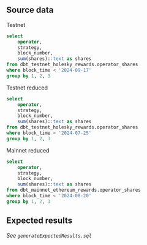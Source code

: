 ## Source data

Testnet
```sql
select
    operator,
    strategy,
    block_number,
    sum(shares)::text as shares
from dbt_testnet_holesky_rewards.operator_shares
where block_time < '2024-09-17'
group by 1, 2, 3
```

Testnet reduced
```sql
select
    operator,
    strategy,
    block_number,
    sum(shares)::text as shares
from dbt_testnet_holesky_rewards.operator_shares
where block_time < '2024-07-25'
group by 1, 2, 3
```

Mainnet reduced
```sql
select
    operator,
    strategy,
    block_number,
    sum(shares)::text as shares
from dbt_mainnet_ethereum_rewards.operator_shares
where block_time < '2024-08-20'
group by 1, 2, 3
```

## Expected results

_See `generateExpectedResults.sql`_

